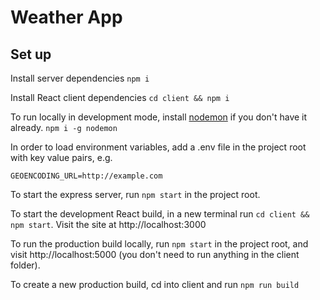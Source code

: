 # Weather App

## Set up

Install server dependencies 
`npm i`

Install React client dependencies
`cd client && npm i`

To run locally in development mode, install [nodemon](https://nodemon.io/) if you don't have it already. 
`npm i -g nodemon`

In order to load environment variables, add a .env file in the project root with key value pairs, e.g. 
```
GEOENCODING_URL=http://example.com
```

To start the express server, run `npm start` in the project root. 

To start the development React build, in a new terminal run `cd client && npm start`.
Visit the site at http://localhost:3000

To run the production build locally, run `npm start` in the project root, and visit http://localhost:5000 (you don't need to run anything in the client folder).

To create a new production build, cd into client and run `npm run build`
